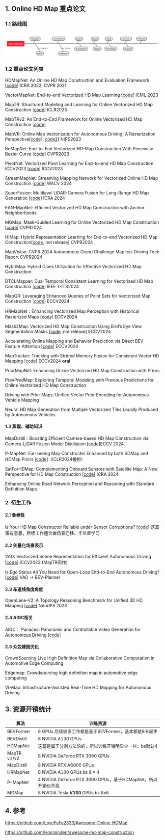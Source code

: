 ## 1. Online HD Map 重点论文

### 1.1 路线图

![image-20240911151131406](HDMap_Survey.assets/image-20240911151131406.png)

### 1.2 重点论文列表

HDMapNet: An Online HD Map Construction and Evaluation Framework [[code](https://github.com/Tsinghua-MARS-Lab/HDMapNet)] ICRA 2022, CVPR 2021

VectorMapNet: End-to-end Vectorized HD Map Learning [[code](https://github.com/Mrmoore98/VectorMapNet_code)] ICML 2023

MapTR: Structured Modeling and Learning for Online Vectorized HD Map Construction [[code](https://github.com/hustvl/MapTR)] ICLR2023

MapTRv2: An End-to-End Framework for Online Vectorized HD Map Construction [[code](https://github.com/hustvl/MapTR/tree/maptrv2)]

MapVR: Online Map Vectorization for Autonomous Driving: A Rasterization Perspective[[code](https://github.com/jiahaoLjh/MapVectorizationEvalToolkit)1, [code2](https://github.com/ZhangGongjie/MapVR)] NIPS2023

BeMapNet: End-to-End Vectorized HD-Map Construction With Piecewise Bezier Curve [[code](https://github.com/er-muyue/BeMapNet)] CVPR2023

PivotNet: Vectorized Pivot Learning for End-to-end HD Map Construction ICCV2023 [[code](https://github.com/wenjie710/PivotNet)] ICCV2023

StreamMapNet: Streaming Mapping Network for Vectorized Online HD Map Construction [[code](https://github.com/yuantianyuan01/StreamMapNet)] WACV 2024

SuperFusion: Multilevel LiDAR-Camera Fusion for Long-Range HD Map Generation [[code](https://github.com/haomo-ai/SuperFusion)] ICRA 2024

EAN-MapNet: Efficient Vectorized HD Map Construction with Anchor Neighborhoods

MGMap: Mask-Guided Learning for Online Vectorized HD Map Construction [[code](https://github.com/xiaolul2/MGMap)] CVPR2024

HIMap: HybrId Representation Learning for End-to-end Vectorized HD Map Construction[[code](https://github.com/BritaryZhou/HIMap), not release] CVPR2024

MapVision: CVPR 2024 Autonomous Grand Challenge Mapless Driving Tech Report CVPR2024

HybriMap: Hybrid Clues Utilization for Effective Vectorized HD Map Construction

DTCLMapper: Dual Temporal Consistent Learning for Vectorized HD Map Construction [[code](https://github.com/lynn-yu/DTCLMapper)] IEEE T-ITS2024

MapQR: Leveraging Enhanced Queries of Point Sets for Vectorized Map Construction [[code](https://github.com/HXMap/MapQR)] ECCV2024

HRMapNet：Enhancing Vectorized Map Perception with Historical Rasterized Maps [[code](https://github.com/HXMap/HRMapNet?tab=readme-ov-file)] ECCV2024

Mask2Map: Vectorized HD Map Construction Using Bird’s Eye View Segmentation Masks [[code](https://github.com/SehwanChoi0307/Mask2Map) ,not release] ECCV2024

Accelerating Online Mapping and Behavior Prediction via Direct BEV Feature Attention [[code](https://github.com/alfredgu001324/MapBEVPrediction)] ECCV2024

MapTracker: Tracking with Strided Memory Fusion for Consistent Vector HD Mapping [[code](https://github.com/woodfrog/maptracker)] ECCV2024 **oral**

PriorMapNet: Enhancing Online Vectorized HD Map Construction with Priors

PrevPredMap: Exploring Temporal Modeling with Previous Predictions for Online Vectorized HD Map Construction

Driving with Prior Maps: Unified Vector Prior Encoding for Autonomous Vehicle Mapping

Neural HD Map Generation from Multiple Vectorized Tiles Locally Produced by Autonomous Vehicles



#### 1.3 蒸馏、辅助知识

MapDistill：Boosting Efficient Camera-based HD Map Construction via Camera-LiDAR Fusion Model Distillation [[code](https://github.com/Ricky-Developer/MapDistill)]ECCV 2024.

P-MapNet: Far-seeing Map Constructer Enhanced by both SDMap and HDMap Priors [[code](https://github.com/jike5/P-MapNet)]（ICLR2024被拒）

SatForHDMap: Complementing Onboard Sensors with Satellite Map: A New Perspective for HD Map Construction [[code](https://github.com/xjtu-cs-gao/SatforHDMap)] ICRA 2024

Enhancing Online Road Network Perception and Reasoning with Standard Definition Maps

### 2. 衍生工作

#### 2.1 鲁棒性

Is Your HD Map Constructor Reliable under Sensor Corruptions? [[code](https://github.com/mapbench/toolkit)] 这篇蛮有意思，后续工作适合做场景迁移、半监督学习

#### 2.2 矢量化场景表示

VAD: Vectorized Scene Representation for Efficient Autonomous Driving [[code](https://github.com/hustvl/VAD)] ICCV2023 (MapTR同作)

Is Ego Status All You Need for Open-Loop End-to-End Autonomous Driving? [[code](https://github.com/NVlabs/BEV-Planner)] VAD -> BEV-Planner

#### 2.3 车道线角度角度

OpenLane-V2: A Topology Reasoning Benchmark for Unified 3D HD Mapping [[code](https://github.com/OpenDriveLab/OpenLane-V2)] NeurIPS 2023

#### 2.4 AIGC相关

AIGC： Panacea: Panoramic and Controllable Video Generation for Autonomous Driving [[code](https://panacea-ad.github.io/)] 

#### 2.5 众包建图优化

CrowdSourcing Live High Definition Map via Collaborative Computation in Automotive Edge Computing

Edgemap: Crowdsourcing high definition map in automotive edge computing

VI-Map: Infrastructure-Assisted Real-Time HD Mapping for Autonomous Driving

## 3. 资源开销统计

| 算法        | 训练资源                                                     |
| ----------- | ------------------------------------------------------------ |
| BEVFormer   | 8 GPUs  后续较多工作都是基于BEVFormer，基本都是8卡起步       |
| BEVDistill  | 8 NVIDIA A100 GPUs                                           |
| HDMapNet    | 这篇是属于分割方法论的，所以训练开销明显少一些，bs默认4      |
| MapTR v1/v2 | 8 NVIDIA GeForce RTX 3090 GPUs                               |
| MapDistill  | 8 NVIDIA RTX A6000 GPUs                                      |
| HRMapNet    | 8 NVIDIA A100 GPUs bs 8 × 4                                  |
| P-MapNet    | 4 NVIDIA GeForce RTX 3090 GPUs，基于HDMapNet，所以开销也不高 |
| MGMap       | 8 NVIDIA Tesla **V100** GPUs bs 8x6                          |

## 4. 参考

https://github.com/LoveFaFa2333/Awesome-Online-HDMap

https://github.com/Honminden/awesome-hd-map-construction
